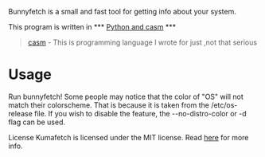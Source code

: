 Bunnyfetch is a small and fast tool for getting info about your system.

This program is written in *** <ins>Python and [casm](https://github.com/Rainax1/casm)</ins> ***

> [casm](https://github.com/Rainax1/casm) - This is programming language I wrote for just ,not that serious

# Usage
Run bunnyfetch! Some people may notice that the color of "OS" will not match their colorscheme. That is because it is taken from the /etc/os-release file. If you wish to disable the feature, the --no-distro-color or -d flag can be used.

License
Kumafetch is licensed under the MIT license.
Read [here](LICENSE) for more info.
